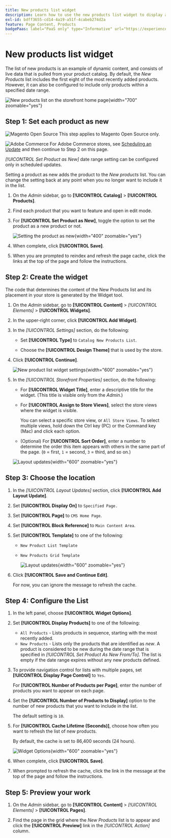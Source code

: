 ```yaml
---
title: New products list widget
description: Learn how to use the new products list widget to display a list of the most recently added products.
exl-id: bdff3655-cd14-4a19-a51f-4cabeb274d2a
feature: Page Content, Products
badgePaas: label="PaaS only" type="Informative" url="https://experienceleague.adobe.com/en/docs/commerce/user-guides/product-solutions" tooltip="Applies to Adobe Commerce on Cloud projects (Adobe-managed PaaS infrastructure) and on-premises projects only."
---
```

# New products list widget

The list of new products is an example of dynamic content, and consists of live data that is pulled from your product catalog. By default, the _New Products_ list includes the first eight of the most recently added products. However, it can also be configured to include only products within a specified date range.

![New products list on the storefront home page](./assets/storefront-home-page-new-products.png){width="700" zoomable="yes"}

## Step 1: Set each product as new

![Magento Open Source](../assets/open-source.svg) This step applies to Magento Open Source only.

![Adobe Commerce](../assets/adobe-logo.svg) For Adobe Commerce stores, see [Scheduling an Update](content-staging-scheduled-update.md) and then continue to Step 2 on this page.

_[!UICONTROL Set Product as New]_ date range setting can be configured only in scheduled updates.

Setting a product as new adds the product to the _New products_ list. You can change the setting back at any point when you no longer want to include it in the list.

1. On the _Admin_ sidebar, go to **[!UICONTROL Catalog]** > **[!UICONTROL Products]**.

1. Find each product that you want to feature and open in edit mode.

1. For **[!UICONTROL Set Product as New]**, toggle the option to set the product as a new product or not.

   ![Setting the product as new](./assets/product-set-as-new.png){width="400" zoomable="yes"}

1. When complete, click **[!UICONTROL Save]**.

1. When you are prompted to reindex and refresh the page cache, click the links at the top of the page and follow the instructions.

## Step 2: Create the widget

The code that determines the content of the New Products list and its placement in your store is generated by the Widget tool.

1. On the _Admin_ sidebar, go to **[!UICONTROL Content]** > _[!UICONTROL Elements]_ > **[!UICONTROL Widgets]**.

1. In the upper-right corner, click **[!UICONTROL Add Widget]**.

1. In the _[!UICONTROL Settings]_ section, do the following:

   - Set **[!UICONTROL Type]** to `Catalog New Products List`.

   - Choose the **[!UICONTROL Design Theme]** that is used by the store.

1. Click **[!UICONTROL Continue]**.

   ![New product list widget settings](./assets/widget-settings.png){width="600" zoomable="yes"}

1. In the _[!UICONTROL Storefront Properties]_ section, do the following:

   - For **[!UICONTROL Widget Title]**, enter a descriptive title for the widget. (This title is visible only from the _Admin_.)

   - For **[!UICONTROL Assign to Store Views]**, select the store views where the widget is visible.

      You can select a specific store view, or `All Store Views`. To select multiple views, hold down the Ctrl key (PC) or the Command key (Mac) and click each option.

   - (Optional) For **[!UICONTROL Sort Order]**, enter a number to determine the order this item appears with others in the same part of the page. (`0` = first, `1` = second, `3` = third, and so on.)

   ![Layout updates](./assets/widget-layout-update-home-page.png){width="600" zoomable="yes"}

## Step 3: Choose the location

1. In the _[!UICONTROL Layout Updates]_ section, click **[!UICONTROL Add Layout Update]**.

1. Set **[!UICONTROL Display On]** to `Specified Page.`

1. Set **[!UICONTROL Page]** to `CMS Home Page`.

1. Set **[!UICONTROL Block Reference]** to `Main Content Area`.

1. Set **[!UICONTROL Template]** to one of the following:

   - `New Product List Template`
   - `New Products Grid Template`

      ![Layout updates](./assets/widget-layout-update-new-products-list.png){width="600" zoomable="yes"}

1. Click **[!UICONTROL Save and Continue Edit]**.

   For now, you can ignore the message to refresh the cache.

## Step 4: Configure the List

1. In the left panel, choose **[!UICONTROL Widget Options]**.

1. Set **[!UICONTROL Display Products]** to one of the following:

   - `All Products` - Lists products in sequence, starting with the most recently added.
   - `New Products` - Lists only the products that are identified as _new_. A product is considered to be new during the date range that is specified in _[!UICONTROL Set Product As New From/To]_. The list is empty if the date range expires without any new products defined. 

1. To provide navigation control for lists with multiple pages, set **[!UICONTROL Display Page Control]** to `Yes`.

   For **[!UICONTROL Number of Products per Page]**, enter the number of products you want to appear on each page.

1. Set the **[!UICONTROL Number of Products to Display]** option to the number of new products that you want to include in the list.

   The default setting is `10`.

1. For **[!UICONTROL Cache Lifetime (Seconds)]**, choose how often you want to refresh the list of new products.

   By default, the cache is set to 86,400 seconds (24 hours).

      ![Widget Options](./assets/widget-options-new-product-list.png){width="600" zoomable="yes"}

1. When complete, click **[!UICONTROL Save]**.

1. When prompted to refresh the cache, click the link in the message at the top of the page and follow the instructions.

## Step 5: Preview your work

1. On the _Admin_ sidebar, go to **[!UICONTROL Content]** > _[!UICONTROL Elements]_ > **[!UICONTROL Pages]**.

1. Find the page in the grid where the _New Products_ list is to appear and click the **[!UICONTROL Preview]** link in the _[!UICONTROL Action]_ column.
